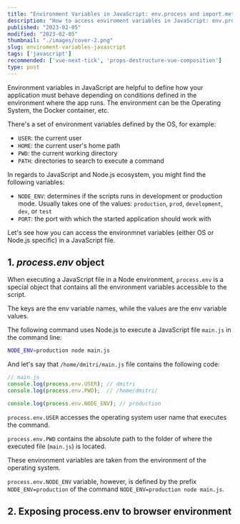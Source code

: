 ```yaml
---
title: "Environment Variables in JavaScript: env.process and import.meta"
description: "How to access enviroment variables in JavaScript: env.process and import.meta"  
published: "2023-02-05"
modified: "2023-02-05"
thumbnail: "./images/cover-2.png"
slug: enviroment-variables-javascript
tags: ['javascript']
recommended: ['vue-next-tick', 'props-destructure-vue-composition']
type: post
---
```


Environment variables in JavaScript are helpful to define how your application must behave depending on conditions defined in the environment where the app runs. The environment can be the Operating System, the Docker container, etc.  

There's a set of environment variables defined by the OS, for example:

* `USER`: the current user
* `HOME`: the current user's home path
* `PWD`: the current working directory
* `PATH`: directories to search to execute a command

In regards to JavaScript and Node.js ecosystem, you might find the following variables:

* `NODE_ENV`: determines if the scripts runs in development or production mode. Usually takes one of the values: `production`, `prod`, `development`, `dev`, or `test`
* `PORT`: the port with which the started application should work with

Let's see how you can access the environmnet variables (either OS or Node.js specific) in a JavaScript file.  

## 1. *process.env* object

When executing a JavaScript file in a Node environment, `process.env` is a special object that contains all the environment variables accessible to the script.  

The keys are the env variable names, while the values are the env variable values.  

The following command uses Node.js to execute a JavaScript file `main.js` in the command line:

```bash
NODE_ENV=production node main.js
```

And let's say that `/home/dmitri/main.js` file contains the following code:

```javascript
// main.js
console.log(process.env.USER); // dmitri
console.log(process.env.PWD);  // /home/dmitri/

console.log(process.env.NODE_ENV); // production
```

`process.env.USER` accesses the operating system user name that executes the command. 

`process.env.PWD` contains the absolute path to the folder of where the executed file (`main.js`) is located. 

These environment variables are taken from the environment of the operating system.  

`process.env.NODE_ENV` variable, however, is defined by the prefix `NODE_ENV=production` of the command `NODE_ENV=production node main.js`.  

## 2. Exposing process.env to browser environment